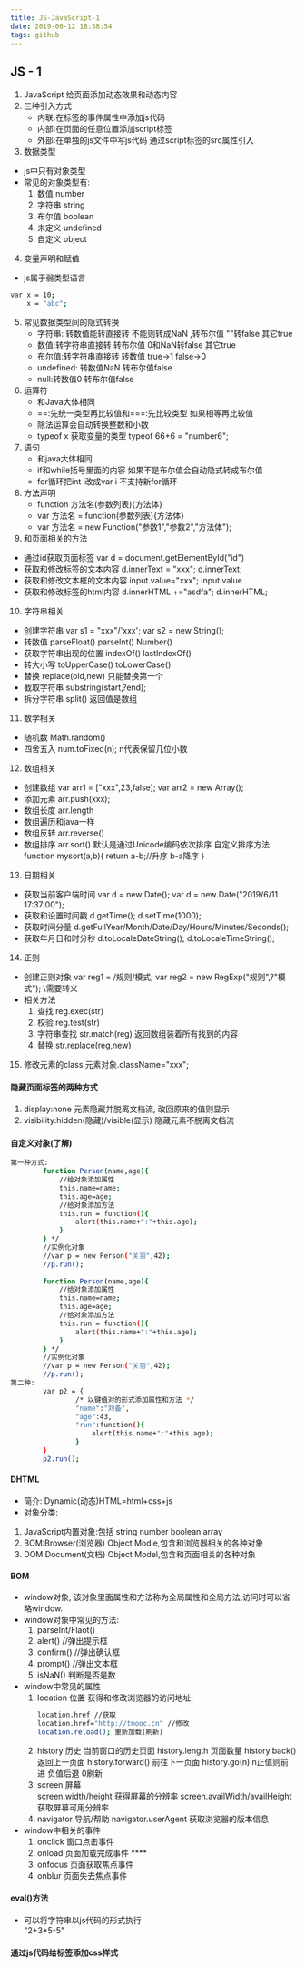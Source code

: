 ```yaml
---
title: JS-JavaScript-1
date: 2019-06-12 18:38:54
tags: github
---
```

## JS - 1
1. JavaScript  给页面添加动态效果和动态内容
2. 三种引入方式
	- 内联:在标签的事件属性中添加js代码
	- 内部:在页面的任意位置添加script标签 
	- 外部:在单独的js文件中写js代码 通过script标签的src属性引入
3. 数据类型
- js中只有对象类型
- 常见的对象类型有:
	1. 数值 number
	2. 字符串 string
	3. 布尔值 boolean
	4. 未定义 undefined
	5. 自定义 object
4. 变量声明和赋值
- js属于弱类型语言 
```bash
var x = 10;
	x = "abc";
```
5. 常见数据类型间的隐式转换
	- 字符串: 转数值能转直接转 不能则转成NaN ,转布尔值 ""转false 其它true
	- 数值:转字符串直接转  转布尔值 0和NaN转false 其它true
	- 布尔值:转字符串直接转 转数值  true->1 false->0
	- undefined: 转数值NaN 转布尔值false    
	- null:转数值0    转布尔值false
6. 运算符
	- 和Java大体相同 
	- ==:先统一类型再比较值和===:先比较类型 如果相等再比较值 
	- 除法运算会自动转换整数和小数
	- typeof x 获取变量的类型  typeof 66+6   =  "number6";
7. 语句
	- 和java大体相同
	- if和while括号里面的内容 如果不是布尔值会自动隐式转成布尔值
	- for循环把int i改成var i 不支持新for循环
8. 方法声明
	- function 方法名(参数列表){方法体}
	- var 方法名 = function(参数列表){方法体}
	- var 方法名 = new Function("参数1","参数2","方法体");
9. 和页面相关的方法
- 通过id获取页面标签
	 var d = document.getElementById("id")
- 获取和修改标签的文本内容
	d.innerText = "xxx";
	d.innerText;
- 获取和修改文本框的文本内容
	input.value="xxx";
	input.value
- 获取和修改标签的html内容
	d.innerHTML +="<xx>asdfa</xx>";
	d.innerHTML;
10. 字符串相关
- 创建字符串 
	var s1 = "xxx"/'xxx';
	var s2 = new String();
- 转数值
	parseFloat()
	parseInt()
	Number()
- 获取字符串出现的位置
	indexOf()
	lastIndexOf()
- 转大小写
	toUpperCase()
	toLowerCase()
- 替换
	replace(old,new) 只能替换第一个
- 截取字符串
	substring(start,?end);
- 拆分字符串
	split()  返回值是数组

11. 数学相关
- 随机数  Math.random()
- 四舍五入  num.toFixed(n);   n代表保留几位小数
12. 数组相关
- 创建数组
	var arr1 = ["xxx",23,false];
	var arr2 = new Array();
- 添加元素
	arr.push(xxx);
- 数组长度
	arr.length
- 数组遍历和java一样
- 数组反转 arr.reverse() 
- 数组排序 arr.sort()  默认是通过Unicode编码依次排序
	自定义排序方法 	
		function mysort(a,b){
			return a-b;//升序   b-a降序
		}
13. 日期相关
- 获取当前客户端时间
	var d = new Date();
	var d = new Date("2019/6/11 17:37:00");
- 获取和设置时间戳
	d.getTime();
	d.setTime(1000);
- 获取时间分量
	d.getFullYear/Month/Date/Day/Hours/Minutes/Seconds();
- 获取年月日和时分秒
	d.toLocaleDateString();
	d.toLocaleTimeString();
	
14. 正则
- 创建正则对象
	var reg1 = /规则/模式;
	var reg2 = new RegExp("规则",?"模式");  \需要转义
- 相关方法
	1. 查找 
		reg.exec(str)  
	2. 校验
		reg.test(str)
	3. 字符串查找
		str.match(reg)   返回数组装着所有找到的内容
	4. 替换
		str.replace(reg,new) 

15. 修改元素的class
	元素对象.className="xxx";
	
#### 隐藏页面标签的两种方式
1. display:none 元素隐藏并脱离文档流, 改回原来的值则显示
2. visibility:hidden(隐藏)/visible(显示)  隐藏元素不脱离文档流 

#### 自定义对象(了解)
```bash
第一种方式:
		function Person(name,age){
			//给对象添加属性  
			this.name=name;
			this.age=age;
			//给对象添加方法 
			this.run = function(){
				alert(this.name+":"+this.age);
			}
		} */
		//实例化对象
		//var p = new Person("关羽",42);
		//p.run();
		
		function Person(name,age){
			//给对象添加属性  
			this.name=name;
			this.age=age;
			//给对象添加方法 
			this.run = function(){
				alert(this.name+":"+this.age);
			}
		} */
		//实例化对象
		//var p = new Person("关羽",42);
		//p.run();
第二种:
		var p2 = {
				/* 以键值对的形式添加属性和方法 */
				"name":"刘备",
				"age":43,
				"run":function(){
					alert(this.name+":"+this.age);
				}
		}
		p2.run();
```

#### DHTML
- 简介: Dynamic(动态)HTML=html+css+js
- 对象分类:
1. JavaScript内置对象:包括 string number boolean array
2. BOM:Browser(浏览器) Object Modle,包含和浏览器相关的各种对象
3. DOM:Document(文档) Object Model,包含和页面相关的各种对象

#### BOM
- window对象, 该对象里面属性和方法称为全局属性和全局方法,访问时可以省略window.
- window对象中常见的方法:
	1. parseInt/Flaot()
	2. alert()  //弹出提示框
	3. confirm() //弹出确认框
	4. prompt() //弹出文本框
	5. isNaN()  判断是否是数
- window中常见的属性
	1. location  位置
		获得和修改浏览器的访问地址: 
		```bash
		location.href //获取
		location.href="http://tmooc.cn" //修改
		location.reload(); 重新加载(刷新)
		```
	2. history  历史  当前窗口的历史页面
		history.length   页面数量
		history.back()  返回上一页面
		history.forward() 前往下一页面
		history.go(n)  n正值则前进 负值后退  0刷新
	3. screen 屏幕  
		screen.width/height  获得屏幕的分辨率
		screen.availWidth/availHeight  获取屏幕可用分辨率 
	4. navigator 导航/帮助
		navigator.userAgent 获取浏览器的版本信息
- window中相关的事件
	1. onclick 窗口点击事件
	2. onload 页面加载完成事件   ****
	3. onfocus 页面获取焦点事件
	4. onblur 页面失去焦点事件

#### eval()方法
- 可以将字符串以js代码的形式执行  
"2+3*5-5"

#### 通过js代码给标签添加css样式
